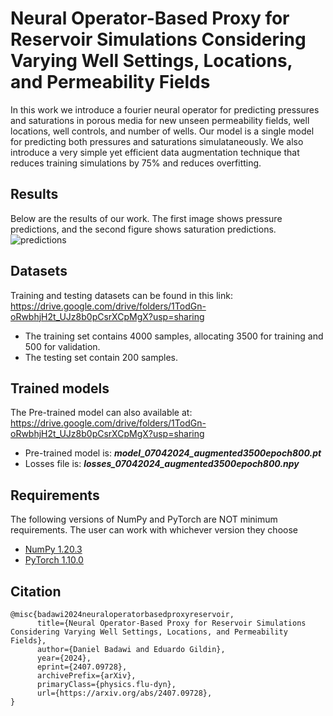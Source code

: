 # Neural Operator-Based Proxy for Reservoir Simulations Considering Varying Well Settings, Locations, and Permeability Fields
In this work we introduce a fourier neural operator for predicting pressures and saturations in porous media for new unseen permeability fields, well locations, well controls, and number of wells. Our model is a single model for predicting both pressures and saturations simulataneously. We also introduce a very simple yet efficient data augmentation technique that reduces training simulations by 75% and reduces overfitting.<br/>

## Results
Below are the results of our work. The first image shows pressure predictions, and the second figure shows saturation predictions.
![predictions](./pres_sw_pred.png)

## Datasets
Training and testing datasets can be found in this link: https://drive.google.com/drive/folders/1TodGn-oRwbhjH2t_UJz8b0pCsrXCpMgX?usp=sharing <br/>
* The training set contains 4000 samples, allocating 3500 for training and 500 for validation.<br/>
* The testing set contain 200 samples.<br/>

## Trained models
The Pre-trained model can also available at: https://drive.google.com/drive/folders/1TodGn-oRwbhjH2t_UJz8b0pCsrXCpMgX?usp=sharing <br/>
* Pre-trained model is: ***model_07042024_augmented3500epoch800.pt***
* Losses file is: ***losses_07042024_augmented3500epoch800.npy***

## Requirements
The following versions of NumPy and PyTorch are NOT minimum requirements. The user can work with whichever version they choose<br/>
* [NumPy 1.20.3](https://numpy.org/)<br/>
* [PyTorch 1.10.0](https://pytorch.org/)<br/>

## Citation
```
@misc{badawi2024neuraloperatorbasedproxyreservoir,
      title={Neural Operator-Based Proxy for Reservoir Simulations Considering Varying Well Settings, Locations, and Permeability Fields}, 
      author={Daniel Badawi and Eduardo Gildin},
      year={2024},
      eprint={2407.09728},
      archivePrefix={arXiv},
      primaryClass={physics.flu-dyn},
      url={https://arxiv.org/abs/2407.09728}, 
}
```
